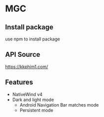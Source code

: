 # MGC

## Install package

use npm to install package

## API Source

https://kkphim1.com/

## Features

- NativeWind v4
- Dark and light mode
  - Android Navigation Bar matches mode
  - Persistent mode
